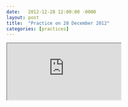 ```yaml
---
date:   2012-12-28 12:00:00 -0000
layout: post
title:  "Practice on 28 December 2012"
categories: [practices]
---
```

<iframe src="https://www.youtube.com/embed/UUxedswGGLk?rel=0" allowfullscreen="allowfullscreen"></iframe>
